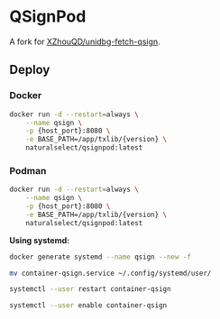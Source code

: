 # QSignPod

A fork for [XZhouQD/unidbg-fetch-qsign](https://github.com/XZhouQD/unidbg-fetch-qsign).

## Deploy

### Docker

```bash
docker run -d --restart=always \
    --name qsign \
    -p {host_port}:8080 \
    -e BASE_PATH=/app/txlib/{version} \
    naturalselect/qsignpod:latest
```

### Podman

```bash
docker run -d --restart=always \
    --name qsign \
    -p {host_port}:8080 \
    -e BASE_PATH=/app/txlib/{version} \
    naturalselect/qsignpod:latest
```

**Using systemd:**

```bash
docker generate systemd --name qsign --new -f

mv container-qsign.service ~/.config/systemd/user/

systemctl --user restart container-qsign

systemctl --user enable container-qsign
```
